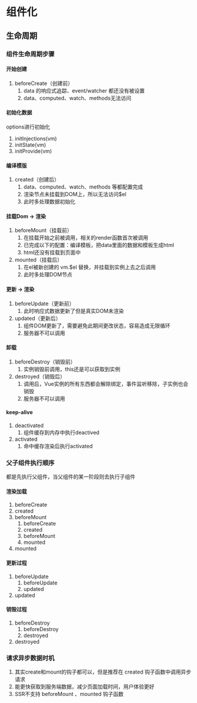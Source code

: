 # 组件化

## 生命周期

### 组件生命周期步骤

#### 开始创建

1. beforeCreate（创建前）
   1. data 的响应式追踪、event/watcher 都还没有被设置
   2. data、computed、watch、methods无法访问

#### 初始化数据

options进行初始化

1. initInjections(vm)
2. initState(vm)
3. initProvide(vm)

#### 编译模版

1. created（创建后）
   1. data、computed、watch、methods 等都配置完成
   2. 渲染节点未挂载到DOM上，所以无法访问$el
   3. 此时多处理数据初始化

#### 挂载Dom -> 渲染

1. beforeMount（挂载前）
   1. 在挂载开始之前被调用，相关的render函数首次被调用
   2. 已完成以下的配置：编译模板，把data里面的数据和模板生成html
   3. html还没有挂载到页面中
2. mounted（挂载后）
   1. 在el被新创建的 vm.$el 替换，并挂载到实例上去之后调用
   2. 此时多处理DOM节点

#### 更新 -> 渲染

1. beforeUpdate（更新前）
   1. 此时响应式数据更新了但是真实DOM未渲染
2. updated（更新后）
   1. 组件DOM更新了，需要避免此期间更改状态，容易造成无限循环
   2. 服务器不可以调用

#### 卸载

1. beforeDestroy（销毁前）
   1. 实例销毁前调用，this还是可以获取到实例
2. destroyed（销毁后）
   1. 调用后，Vue实例的所有东西都会解除绑定，事件监听移除，子实例也会销毁
   2. 服务器不可以调用

#### keep-alive

1. deactivated
   1. 组件缓存到内存中执行deactived
2. activated
   1. 命中缓存渲染后执行activated

### 父子组件执行顺序

都是先执行父组件，当父组件的某一阶段则去执行子组件

#### 渲染加载

1. beforeCreate
2. created
3. beforeMount
   1. beforeCreate
   2. created
   3. beforeMount
   4. mounted
4. mounted

#### 更新过程

1. beforeUpdate
   1. beforeUpdate
   2. updated
2. updated

#### 销毁过程

1. beforeDestroy
   1. beforeDestroy
   2. destroyed
2. destroyed

### 请求异步数据时机

1. 其实create和mount的钩子都可以，但是推荐在 created 钩子函数中调用异步请求
2. 能更快获取到服务端数据，减少页面加载时间，用户体验更好
3. SSR不支持 beforeMount 、mounted 钩子函数
